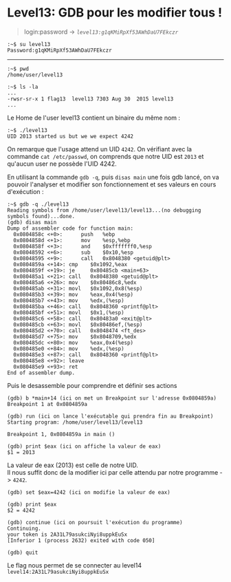 # Level13: GDB pour les modifier tous !

> login:password -> *`level13:g1qKMiRpXf53AWhDaU7FEkczr`*
```
:~$ su level13
Password:g1qKMiRpXf53AWhDaU7FEkczr
```
---

```
:~$ pwd
/home/user/level13
```

```
:~$ ls -la
...
-rwsr-sr-x 1 flag13  level13 7303 Aug 30  2015 level13
...
```

Le Home de l'user level13 contient un binaire du même nom :

```
:~$ ./level13
UID 2013 started us but we we expect 4242
```

On remarque que l'usage attend un UID `4242`.
On vérifiant avec la commande `cat /etc/passwd`, on comprends que notre UID est `2013` et qu'aucun user ne possède l'UID 4242.

En utilisant la commande `gdb -q`, puis `disas main` une fois gdb lancé, on va pouvoir l'analyser et modifier son fonctionnement et ses valeurs en cours d'exécution :

```
:~$ gdb -q ./level13
Reading symbols from /home/user/level13/level13...(no debugging symbols found)...done.
(gdb) disas main
Dump of assembler code for function main:
  0x0804858c <+0>:		push   %ebp
  0x0804858d <+1>:		mov    %esp,%ebp
  0x0804858f <+3>:		and    $0xfffffff0,%esp
  0x08048592 <+6>:		sub    $0x10,%esp
  0x08048595 <+9>:		call   0x8048380 <getuid@plt>
  0x0804859a <+14>:	cmp    $0x1092,%eax
  0x0804859f <+19>:	je     0x80485cb <main+63>
  0x080485a1 <+21>:	call   0x8048380 <getuid@plt>
  0x080485a6 <+26>:	mov    $0x80486c8,%edx
  0x080485ab <+31>:	movl   $0x1092,0x8(%esp)
  0x080485b3 <+39>:	mov    %eax,0x4(%esp)
  0x080485b7 <+43>:	mov    %edx,(%esp)
  0x080485ba <+46>:	call   0x8048360 <printf@plt>
  0x080485bf <+51>:	movl   $0x1,(%esp)
  0x080485c6 <+58>:	call   0x80483a0 <exit@plt>
  0x080485cb <+63>:	movl   $0x80486ef,(%esp)
  0x080485d2 <+70>:	call   0x8048474 <ft_des>
  0x080485d7 <+75>:	mov    $0x8048709,%edx
  0x080485dc <+80>:	mov    %eax,0x4(%esp)
  0x080485e0 <+84>:	mov    %edx,(%esp)
  0x080485e3 <+87>:	call   0x8048360 <printf@plt>
  0x080485e8 <+92>:	leave
  0x080485e9 <+93>:	ret
End of assembler dump.
```

Puis le desassemble pour comprendre et définir ses actions

```
(gdb) b *main+14 (ici on met un Breakpoint sur l'adresse 0x0804859a)
Breakpoint 1 at 0x0804859a

(gdb) run (ici on lance l'exécutable qui prendra fin au Breakpoint)
Starting program: /home/user/level13/level13

Breakpoint 1, 0x0804859a in main ()

(gdb) print $eax (ici on affiche la valeur de eax)
$1 = 2013
```
La valeur de eax (2013) est celle de notre UID.\
Il nous suffit donc de la modifier ici par celle attendu par notre programme -> `4242`.

```
(gdb) set $eax=4242 (ici on modifie la valeur de eax)

(gdb) print $eax
$2 = 4242

(gdb) continue (ici on poursuit l'exécution du programme)
Continuing.
your token is 2A31L79asukciNyi8uppkEuSx
[Inferior 1 (process 2632) exited with code 050]

(gdb) quit
```

Le flag nous permet de se connecter au level14
`level14:2A31L79asukciNyi8uppkEuSx`